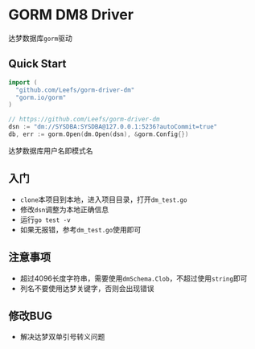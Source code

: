 # GORM DM8 Driver

达梦数据库`gorm`驱动

## Quick Start

```go
import (
  "github.com/Leefs/gorm-driver-dm"
  "gorm.io/gorm"
)

// https://github.com/Leefs/gorm-driver-dm
dsn := "dm://SYSDBA:SYSDBA@127.0.0.1:5236?autoCommit=true"
db, err := gorm.Open(dm.Open(dsn), &gorm.Config{})
```

达梦数据库用户名即模式名

## 入门

- `clone`本项目到本地，进入项目目录，打开`dm_test.go`
- 修改`dsn`调整为本地正确信息
- 运行`go test -v`
- 如果无报错，参考`dm_test.go`使用即可

## 注意事项

- 超过4096长度字符串，需要使用`dmSchema.Clob`，不超过使用`string`即可
- 列名不要使用达梦关键字，否则会出现错误 

## 修改BUG
- 解决达梦双单引号转义问题